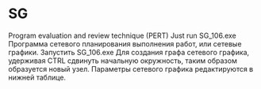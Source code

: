 # SG
Program evaluation and review technique (PERT)
Just run SG_106.exe
Программа сетевого планирования выполнения работ, или сетевые графики.
Запустить SG_106.exe
Для создания графа сетевого графика, удерживая CTRL сдвинуть начальную окружность,
таким образом образуется новый узел. Параметры сетевого графика редактируются в нижней таблице.
